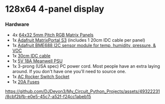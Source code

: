# 128x64 4-panel display

### Hardware
- 4x [64x32 5mm Pitch RGB Matrix Panels](https://www.adafruit.com/product/2277)
- 1x [Adafruit MatrixPortal S3](https://www.adafruit.com/product/5778) (includes 1 20cm IDC cable per panel)
- 1x [Adafruit BME688 I2C sensor module for temp, humidity, pressure, & VOC](https://www.adafruit.com/product/5046)
- 1x [30cm IDC cable](https://www.amazon.com/dp/B07FZWH9S6)
- 1x [5V 18A Meanwell PSU](https://www.amazon.com/dp/B018TEAPRQ)
- 1x 3-prong (USA spec) PC power cord. Most people have an extra laying around. If you don't have one you'll need to source one.
- 1x [AC Rocker Switch Socket](https://www.amazon.com/dp/B07RQV2NPN)
- 1x [20A Fuses](https://www.amazon.com/dp/B0B1CPZ7XH)


https://github.com/DJDevon3/My_Circuit_Python_Projects/assets/49322231/8cbf2bfb-e0e5-45c7-a52f-f24cc1abeb15

